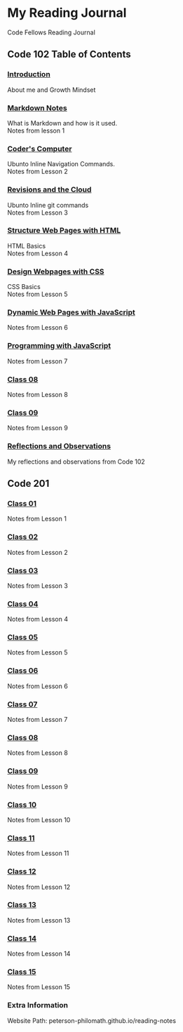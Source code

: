 # My Reading Journal

Code Fellows Reading Journal

## Code 102 Table of Contents

### [Introduction](code102/Introduction.md)

About me and Growth Mindset

### [Markdown Notes](code102/MARKDOWN.md)

What is Markdown and how is it used.  
Notes from lesson 1

### [Coder's Computer](code102/coderscomputer.md)

Ubunto Inline Navigation Commands.  
Notes from Lesson 2

### [Revisions and the Cloud](code102/githubconnection.md)

Ubunto Inline git commands  
Notes from Lesson 3

### [Structure Web Pages with HTML](code102/htmlstructure.md)

HTML Basics  
Notes from Lesson 4

### [Design Webpages with CSS](code102/css.md)

CSS Basics  
Notes from Lesson 5

### [Dynamic Web Pages with JavaScript](code102/javascript.md)

Notes from Lesson 6

### [Programming with JavaScript](code102/programmingjs.md)

Notes from Lesson 7

### [Class 08](code102/opsandloops.md)

Notes from Lesson 8

### [Class 09](code102/class09.md)

Notes from Lesson 9

### [Reflections and Observations](code102/reflections.md)

My reflections and observations from Code 102

## Code 201

### [Class 01](code201/c201-01.md)

Notes from Lesson 1

### [Class 02](code201/c201-02.md)

Notes from Lesson 2

### [Class 03](code201/c201-03.md)

Notes from Lesson 3

### [Class 04](code201/c201-04.md)

Notes from Lesson 4

### [Class 05](code201/c201-05.md)

Notes from Lesson 5

### [Class 06](code201/c201-06.md)

Notes from Lesson 6

### [Class 07](code201/c201-07.md)

Notes from Lesson 7

### [Class 08](code201/c201-08.md)

Notes from Lesson 8

### [Class 09](code201/c201-09.md)

Notes from Lesson 9

### [Class 10](code201/c201-10.md)

Notes from Lesson 10

### [Class 11](code201/c201-11.md)

Notes from Lesson 11

### [Class 12](code201/c201-12.md)

Notes from Lesson 12

### [Class 13](code201/c201-13.md)

Notes from Lesson 13

### [Class 14](code201/c201-14.md)

Notes from Lesson 14

### [Class 15](code201/c201-15.md)

Notes from Lesson 15

### Extra Information

Website Path: peterson-philomath.github.io/reading-notes
